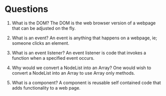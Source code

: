 # Questions

1. What is the DOM?
The DOM is the web browser version of a webpage that can be adjusted on the fly.

2. What is an event?
An event is anything that happens on a webpage, ie; someone clicks an element.

3. What is an event listener?
An event listener is code that invokes a function when a specified event occurs.

4. Why would we convert a NodeList into an Array?
One would wish to convert a NodeList into an Array to use Array only methods.

5. What is a component? 
A component is reusable self contained code that adds functionality to a web page.
